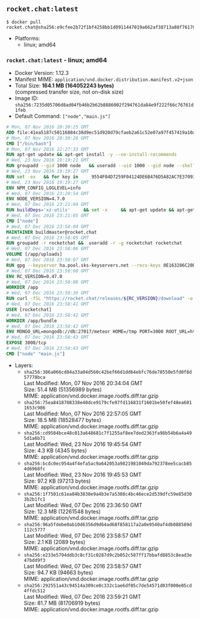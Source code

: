 ## `rocket.chat:latest`

```console
$ docker pull rocket.chat@sha256:e9cfee2b72f1bf4258bb1d0911447019a662af38713a88f761709eec3dda8da8
```

-	Platforms:
	-	linux; amd64

### `rocket.chat:latest` - linux; amd64

-	Docker Version: 1.12.3
-	Manifest MIME: `application/vnd.docker.distribution.manifest.v2+json`
-	Total Size: **164.1 MB (164052243 bytes)**  
	(compressed transfer size, not on-disk size)
-	Image ID: `sha256:7235d05706d8ad04fb46b2b62b8886002f294761da84e9f222f66c76761d1feb`
-	Default Command: `["node","main.js"]`

```dockerfile
# Mon, 07 Nov 2016 20:30:25 GMT
ADD file:41ea5187c50116884c38d9ec51d920d79cfaeb2a61c52e07a97f457419a10a4f in / 
# Mon, 07 Nov 2016 20:30:26 GMT
CMD ["/bin/bash"]
# Mon, 07 Nov 2016 22:27:33 GMT
RUN apt-get update && apt-get install -y --no-install-recommends 		ca-certificates 		curl 		wget 	&& rm -rf /var/lib/apt/lists/*
# Wed, 23 Nov 2016 19:19:21 GMT
RUN groupadd --gid 1000 node   && useradd --uid 1000 --gid node --shell /bin/bash --create-home node
# Wed, 23 Nov 2016 19:19:27 GMT
RUN set -ex   && for key in     9554F04D7259F04124DE6B476D5A82AC7E37093B     94AE36675C464D64BAFA68DD7434390BDBE9B9C5     0034A06D9D9B0064CE8ADF6BF1747F4AD2306D93     FD3A5288F042B6850C66B31F09FE44734EB7990E     71DCFD284A79C3B38668286BC97EC7A07EDE3FC1     DD8F2338BAE7501E3DD5AC78C273792F7D83545D     B9AE9905FFD7803F25714661B63B535A4C206CA9     C4F0DFFF4E8C1A8236409D08E73BC641CC11F4C8   ; do     gpg --keyserver ha.pool.sks-keyservers.net --recv-keys "$key";   done
# Wed, 23 Nov 2016 19:19:27 GMT
ENV NPM_CONFIG_LOGLEVEL=info
# Wed, 07 Dec 2016 23:20:54 GMT
ENV NODE_VERSION=4.7.0
# Wed, 07 Dec 2016 23:21:04 GMT
RUN buildDeps='xz-utils'     && set -x     && apt-get update && apt-get install -y $buildDeps --no-install-recommends     && rm -rf /var/lib/apt/lists/*     && curl -SLO "https://nodejs.org/dist/v$NODE_VERSION/node-v$NODE_VERSION-linux-x64.tar.xz"     && curl -SLO "https://nodejs.org/dist/v$NODE_VERSION/SHASUMS256.txt.asc"     && gpg --batch --decrypt --output SHASUMS256.txt SHASUMS256.txt.asc     && grep " node-v$NODE_VERSION-linux-x64.tar.xz\$" SHASUMS256.txt | sha256sum -c -     && tar -xJf "node-v$NODE_VERSION-linux-x64.tar.xz" -C /usr/local --strip-components=1     && rm "node-v$NODE_VERSION-linux-x64.tar.xz" SHASUMS256.txt.asc SHASUMS256.txt     && apt-get purge -y --auto-remove $buildDeps     && ln -s /usr/local/bin/node /usr/local/bin/nodejs
# Wed, 07 Dec 2016 23:21:05 GMT
CMD ["node"]
# Wed, 07 Dec 2016 23:58:04 GMT
MAINTAINER buildmaster@rocket.chat
# Wed, 07 Dec 2016 23:58:05 GMT
RUN groupadd -r rocketchat &&  useradd -r -g rocketchat rocketchat
# Wed, 07 Dec 2016 23:58:06 GMT
VOLUME [/app/uploads]
# Wed, 07 Dec 2016 23:58:07 GMT
RUN gpg --keyserver ha.pool.sks-keyservers.net --recv-keys 0E163286C20D07B9787EBE9FD7F9D0414FD08104
# Wed, 07 Dec 2016 23:58:08 GMT
ENV RC_VERSION=0.47.0
# Wed, 07 Dec 2016 23:58:08 GMT
WORKDIR /app
# Wed, 07 Dec 2016 23:58:39 GMT
RUN curl -fSL "https://rocket.chat/releases/${RC_VERSION}/download" -o rocket.chat.tgz &&  curl -fSL "https://rocket.chat/releases/${RC_VERSION}/asc" -o rocket.chat.tgz.asc &&  gpg --batch --verify rocket.chat.tgz.asc rocket.chat.tgz &&  tar zxvf rocket.chat.tgz &&  rm rocket.chat.tgz rocket.chat.tgz.asc &&  cd bundle/programs/server &&  npm install
# Wed, 07 Dec 2016 23:58:41 GMT
USER [rocketchat]
# Wed, 07 Dec 2016 23:58:42 GMT
WORKDIR /app/bundle
# Wed, 07 Dec 2016 23:58:42 GMT
ENV MONGO_URL=mongodb://db:27017/meteor HOME=/tmp PORT=3000 ROOT_URL=http://localhost:3000 Accounts_AvatarStorePath=/app/uploads
# Wed, 07 Dec 2016 23:58:43 GMT
EXPOSE 3000/tcp
# Wed, 07 Dec 2016 23:58:43 GMT
CMD ["node" "main.js"]
```

-	Layers:
	-	`sha256:386a066cd84a33a04d560c42bef66d1dd64ebfc76de78550e5fd0f8d57778bca`  
		Last Modified: Mon, 07 Nov 2016 20:34:04 GMT  
		Size: 51.4 MB (51356989 bytes)  
		MIME: application/vnd.docker.image.rootfs.diff.tar.gzip
	-	`sha256:75ea8418708338e40dce9179cfe97fd116831f1601be50fef48ea6011653c986`  
		Last Modified: Mon, 07 Nov 2016 22:57:05 GMT  
		Size: 18.5 MB (18528477 bytes)  
		MIME: application/vnd.docker.image.rootfs.diff.tar.gzip
	-	`sha256:cd9504bce48c013a648681c7f1255af8ee7ded2363fa98b54b6a4a495d1a6b71`  
		Last Modified: Wed, 23 Nov 2016 19:45:54 GMT  
		Size: 4.3 KB (4345 bytes)  
		MIME: application/vnd.docker.image.rootfs.diff.tar.gzip
	-	`sha256:bcdc0ec954a4f4efa5ac9a642053a9821981049da792378ee5cacb854d6968fc`  
		Last Modified: Wed, 23 Nov 2016 19:45:53 GMT  
		Size: 97.2 KB (97213 bytes)  
		MIME: application/vnd.docker.image.rootfs.diff.tar.gzip
	-	`sha256:1f7501c61ea84b3838e9a4b3e7a5308c4bc46ece2d539dfc59e85d303b2b1fc1`  
		Last Modified: Wed, 07 Dec 2016 23:36:50 GMT  
		Size: 12.3 MB (12261548 bytes)  
		MIME: application/vnd.docker.image.rootfs.diff.tar.gzip
	-	`sha256:96a5fdebe0ab10d6356d9d64ad68f858117a2a0e9540af4db088589d112c5777`  
		Last Modified: Wed, 07 Dec 2016 23:58:57 GMT  
		Size: 2.1 KB (2089 bytes)  
		MIME: application/vnd.docker.image.rootfs.diff.tar.gzip
	-	`sha256:e233e5794ddb3c8cf31c0287d9c2b052c587ff17bbafd8853c8ead3e47bdd9f3`  
		Last Modified: Wed, 07 Dec 2016 23:58:57 GMT  
		Size: 94.7 KB (94663 bytes)  
		MIME: application/vnd.docker.image.rootfs.diff.tar.gzip
	-	`sha256:292551a43c94514a309ce0c332c1ae6df05c7de54571d03f000e05cd4ffdc512`  
		Last Modified: Wed, 07 Dec 2016 23:59:21 GMT  
		Size: 81.7 MB (81706919 bytes)  
		MIME: application/vnd.docker.image.rootfs.diff.tar.gzip
